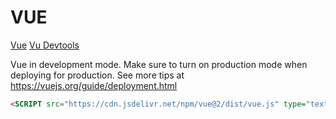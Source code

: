 # VUE

[Vue]( https://vuejs.org/) 
[Vu Devtools](https://github.com/vuejs/vue-devtools) 

Vue in development mode. Make sure to turn on production mode when deploying for production. See more tips at https://vuejs.org/guide/deployment.html 
```html
<SCRIPT src="https://cdn.jsdelivr.net/npm/vue@2/dist/vue.js" type="text/css"></SCRIPT>
```

